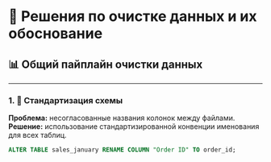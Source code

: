 # 🧼 Решения по очистке данных и их обоснование

## 📊 Общий пайплайн очистки данных

---

### 1. 🧭 Стандартизация схемы

**Проблема:** несогласованные названия колонок между файлами.  
**Решение:** использование стандартизированной конвенции именования для всех таблиц.  

```sql
ALTER TABLE sales_january RENAME COLUMN "Order ID" TO order_id;
